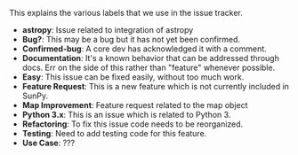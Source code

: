 This explains the various labels that we use in the issue tracker.

* **astropy**: Issue related to integration of astropy
* **Bug?**: This may be a bug but it has not yet been confirmed.
* **Confirmed-bug**: A core dev has acknowledged it with a comment.
* **Documentation**: It's a known behavior that can be addressed through docs. Err on the side of this rather 
than "feature" whenever possible.
* **Easy**: This issue can be fixed easily, without too much work.
* **Feature Request**: This is a new feature which is not currently included in SunPy.
* **Map Improvement**: Feature request related to the map object
* **Python 3.x**: This is an issue which is related to Python 3.
* **Refactoring**: To fix this issue code needs to be reorganized.
* **Testing**: Need to add testing code for this feature.
* **Use Case**: ???
